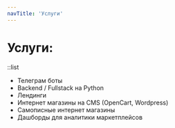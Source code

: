 ```yaml
---
navTitle: 'Услуги'
---
```


# Услуги:

::list
- Телеграм боты
- Backend / Fullstack на Python
- Лендинги
- Интернет магазины на CMS (OpenCart, Wordpress)
- Самописные интернет магазины
- Дашборды для аналитики маркетплейсов